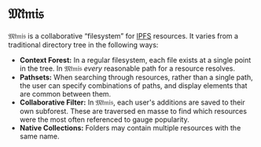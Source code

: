 # 𝔐𝔦̈𝔪𝔦𝔰

𝔐𝔦̈𝔪𝔦𝔰 is a collaborative “filesystem” for [IPFS](//ipfs.io) resources. It varies from a traditional directory tree in the following ways:

* **Context Forest:** In a regular filesystem, each file exists at a single point in the tree. In 𝔐𝔦̈𝔪𝔦𝔰 *every* reasonable path for a resource resolves.
* **Pathsets:** When searching through resources, rather than a single path, the user can specify combinations of paths, and display elements that are common between them.
* **Collaborative Filter:** In 𝔐𝔦̈𝔪𝔦𝔰, each user's additions are saved to their own subforest. These are traversed en masse to find which resources were the most often referenced to gauge popularity.
* **Native Collections:** Folders may contain multiple resources with the same name.